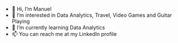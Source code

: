- 👋 Hi, I’m Manuel
- 👀 I’m interested in Data Analytics, Travel, Video Games and Guitar Playing
- 🌱 I’m currently learning Data Analytics
- 📫 You can reach me at my LinkedIn profile

<!---
msantillana21/msantillana21 is a ✨ special ✨ repository because its `README.md` (this file) appears on your GitHub profile.
You can click the Preview link to take a look at your changes.
--->
